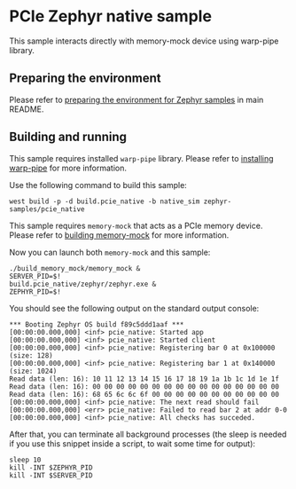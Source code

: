 # PCIe Zephyr native sample

This sample interacts directly with memory-mock device using warp-pipe library.

## Preparing the environment

Please refer to [preparing the environment for Zephyr samples](../../README.md#preparing-the-environment-for-zephyr-samples) in main README.

## Building and running

This sample requires installed `warp-pipe` library.
Please refer to [installing warp-pipe](../../README.md#building-and-installing-warp-pipe) for more information.

Use the following command to build this sample:
<!-- name="pcie-native-build" -->
```
west build -p -d build.pcie_native -b native_sim zephyr-samples/pcie_native
```

This sample requires `memory-mock` that acts as a PCIe memory device.
Please refer to [building memory-mock](../../README.md#building-memory-mock) for more information.

Now you can launch both `memory-mock` and this sample:
<!-- name="pcie-native-run" -->
```
./build_memory_mock/memory_mock &
SERVER_PID=$!
build.pcie_native/zephyr/zephyr.exe &
ZEPHYR_PID=$!
```

You should see the following output on the standard output console:
```
*** Booting Zephyr OS build f89c5ddd1aaf ***
[00:00:00.000,000] <inf> pcie_native: Started app
[00:00:00.000,000] <inf> pcie_native: Started client
[00:00:00.000,000] <inf> pcie_native: Registering bar 0 at 0x100000 (size: 128)
[00:00:00.000,000] <inf> pcie_native: Registering bar 1 at 0x140000 (size: 1024)
Read data (len: 16): 10 11 12 13 14 15 16 17 18 19 1a 1b 1c 1d 1e 1f
Read data (len: 16): 00 00 00 00 00 00 00 00 00 00 00 00 00 00 00 00
Read data (len: 16): 68 65 6c 6c 6f 00 00 00 00 00 00 00 00 00 00 00
[00:00:00.000,000] <inf> pcie_native: The next read should fail
[00:00:00.000,000] <err> pcie_native: Failed to read bar 2 at addr 0-0
[00:00:00.000,000] <inf> pcie_native: All checks has succeded.
```

After that, you can terminate all background processes (the sleep is needed if you use this snippet inside a script, to wait some time for output):
<!-- name="pcie-native-teardown" -->
```
sleep 10
kill -INT $ZEPHYR_PID
kill -INT $SERVER_PID
```
